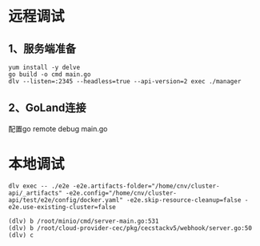 # 远程调试

## 1、服务端准备

```
yum install -y delve
go build -o cmd main.go
dlv --listen=:2345 --headless=true --api-version=2 exec ./manager
```

## 2、GoLand连接

配置go remote  debug main.go

# 本地调试

```
dlv exec -- ./e2e -e2e.artifacts-folder="/home/cnv/cluster-api/_artifacts" -e2e.config="/home/cnv/cluster-api/test/e2e/config/docker.yaml" -e2e.skip-resource-cleanup=false -e2e.use-existing-cluster=false

(dlv) b /root/minio/cmd/server-main.go:531
(dlv) b /root/cloud-provider-cec/pkg/cecstackv5/webhook/server.go:50
(dlv) c
```

